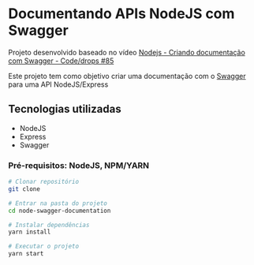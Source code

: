 # Documentando APIs NodeJS com Swagger

Projeto desenvolvido baseado no vídeo
[Nodejs - Criando documentação com Swagger - Code/drops #85](https://www.youtube.com/watch?v=WhFx2heoFrA&t=2204s&ab_channel=Rocketseat)

Este projeto tem como objetivo criar uma documentação com o [Swagger](https://swagger.io/) para uma API NodeJS/Express

## Tecnologias utilizadas
* NodeJS
* Express
* Swagger

### Pré-requisitos: NodeJS, NPM/YARN

```bash
# Clonar repositório
git clone
```

```bash
# Entrar na pasta do projeto
cd node-swagger-documentation
```

```bash
# Instalar dependências
yarn install
```

```bash
# Executar o projeto
yarn start
```



